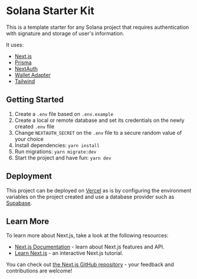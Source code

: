 # Solana Starter Kit

This is a template starter for any Solana project that requires authentication with signature and storage of user's information.

It uses:

- [Next.js](https://nextjs.org/)
- [Prisma](https://www.prisma.io/)
- [NextAuth](https://next-auth.js.org/)
- [Wallet Adapter](https://github.com/anza-xyz/wallet-adapter)
- [Tailwind](https://tailwindcss.com/)

## Getting Started

1. Create a `.env` file based on `.env.example`
2. Create a local or remote database and set its credentials on the newly created `.env` file
3. Change `NEXTAUTH_SECRET` on the `.env` file to a secure random value of your choice
4. Install dependencies: `yarn install`
5. Run migrations: `yarn migrate:dev`
6. Start the project and have fun: `yarn dev`

## Deployment

This project can be deployed on [Vercel](https://vercel.com/) as is by configuring the environment variables on the project created and use a database provider such as [Supabase](https://supabase.com/).

## Learn More

To learn more about Next.js, take a look at the following resources:

- [Next.js Documentation](https://nextjs.org/docs) - learn about Next.js features and API.
- [Learn Next.js](https://nextjs.org/learn) - an interactive Next.js tutorial.

You can check out [the Next.js GitHub repository](https://github.com/vercel/next.js/) - your feedback and contributions are welcome!
